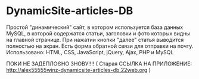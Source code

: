 # DynamicSite-articles-DB

Простой "динамический" сайт, в котором используется база данных MySQL, в которой содержатся статьи,
заголовки и фото которых видны на главной странице. При нажатии кнопки "далее" статья выводится
полностью на экран. Есть форма обратной связи для отправки на почту.
Использовано: HTML, CSS, JavaScript, jQuery, Ajax, PHP и MySQL

ПОКИ НЕ ЗАДЕПЛОЄНО ЗНОВУ!!!! ( Старая ССЫЛКА НА ПРИЛОЖЕНИЕ:   http://alex55555winz-dynamicsite-articles-db.22web.org )
